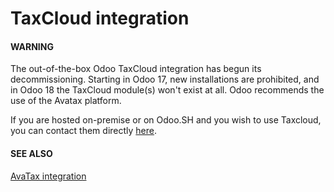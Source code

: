 # TaxCloud integration

#### WARNING
The out-of-the-box Odoo TaxCloud integration has begun its decommissioning. Starting in Odoo 17,
new installations are prohibited, and in Odoo 18 the TaxCloud module(s) won't exist at all. Odoo
recommends the use of the Avatax platform.

If you are hosted on-premise or on Odoo.SH and you wish to use Taxcloud, you can contact them
directly [here](https://taxcloud.com/blog/odoo-integration/).

#### SEE ALSO
[AvaTax integration](applications/finance/accounting/taxes/avatax.md)
